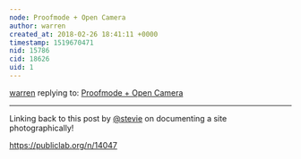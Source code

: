 ```yaml
---
node: Proofmode + Open Camera
author: warren
created_at: 2018-02-26 18:41:11 +0000
timestamp: 1519670471
nid: 15786
cid: 18626
uid: 1
---
```




[warren](../profile/warren) replying to: [Proofmode + Open Camera](../notes/imvec/02-20-2018/proofmode-open-camera)

----
Linking back to this post by [@stevie](/profile/stevie) on documenting a site photographically!

https://publiclab.org/n/14047